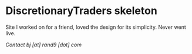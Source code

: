 # DiscretionaryTraders skeleton

Site I worked on for a friend, loved the design for its simplicity. Never went live.

*Contact bj [at] rand9 [dot] com*